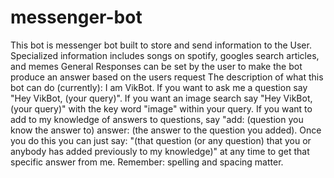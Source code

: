 # messenger-bot
This bot is messenger bot built to store and send information to the User.
Specialized information includes songs on spotify, googles search articles, and memes
General Responses can be set by the user to make the bot produce an answer based on the users request
The description of what this bot can do (currently):
I am VikBot. If you want to ask me a question say "Hey VikBot, (your query)". If you want an image search say "Hey VikBot, (your query)" with the key word "image" within your query. If you want to add to my knowledge of answers to questions, say "add: (question you know the answer to) answer: (the answer to the question you added). Once you do this you can just say: "(that question (or any question) that you or anybody has added previously to my knowledge)" at any time to get that specific answer from me. Remember: spelling and spacing matter.



